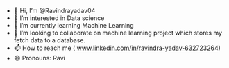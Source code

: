 - 👋 Hi, I’m @Ravindrayadav04
- 👀 I’m interested in Data science 
- 🌱 I’m currently learning Machine Learning
- 💞️ I’m looking to collaborate on  machine learning project which stores my fetch data to a database.
- 📫 How to reach me  ( www.linkedin.com/in/ravindra-yadav-632723264)
- 😄 Pronouns: Ravi 

<!---
Ravindrayadav04/Ravindrayadav04 is a ✨ special ✨ repository because its `README.md` (this file) appears on your GitHub profile.
You can click the Preview link to take a look at your changes.
--->
